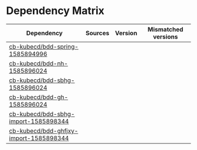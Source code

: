 # Dependency Matrix

Dependency | Sources | Version | Mismatched versions
---------- | ------- | ------- | -------------------
[cb-kubecd/bdd-spring-1585894996](https://github.com/cb-kubecd/bdd-spring-1585894996.git) |  | []() | 
[cb-kubecd/bdd-nh-1585896024](https://github.com/cb-kubecd/bdd-nh-1585896024.git) |  | []() | 
[cb-kubecd/bdd-sbhg-1585896024](https://github.com/cb-kubecd/bdd-sbhg-1585896024.git) |  | []() | 
[cb-kubecd/bdd-gh-1585896024](https://github.com/cb-kubecd/bdd-gh-1585896024.git) |  | []() | 
[cb-kubecd/bdd-sbhg-import-1585898344](https://github.com/cb-kubecd/bdd-sbhg-import-1585898344.git) |  | []() | 
[cb-kubecd/bdd-ghfjxy-import-1585898344](https://github.com/cb-kubecd/bdd-ghfjxy-import-1585898344.git) |  | []() | 
